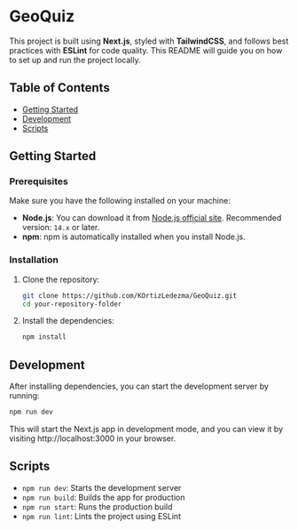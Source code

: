 # GeoQuiz

This project is built using **Next.js**, styled with **TailwindCSS**, and follows best practices with **ESLint** for code quality. This README will guide you on how to set up and run the project locally.

## Table of Contents

- [Getting Started](#getting-started)
- [Development](#development)
- [Scripts](#scripts)

## Getting Started

### Prerequisites

Make sure you have the following installed on your machine:

- **Node.js**: You can download it from [Node.js official site](https://nodejs.org/). 
  Recommended version: `14.x` or later.
- **npm**: npm is automatically installed when you install Node.js.

### Installation

1. Clone the repository:
    ```bash
    git clone https://github.com/KOrtizLedezma/GeoQuiz.git
    cd your-repository-folder
    ```

2. Install the dependencies:
    ```bash
    npm install
    ```

## Development

After installing dependencies, you can start the development server by running:

```bash
npm run dev
```
This will start the Next.js app in development mode, and you can view it by visiting 
http://localhost:3000 in your browser.

## Scripts

- `npm run dev`: Starts the development server
- `npm run build`: Builds the app for production
- `npm run start`: Runs the production build
- `npm run lint`: Lints the project using ESLint


